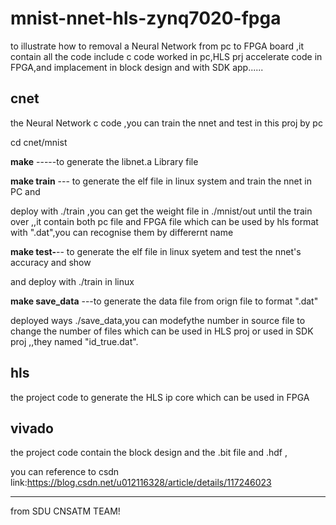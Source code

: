 # mnist-nnet-hls-zynq7020-fpga

to illustrate how to  removal a Neural Network from pc to FPGA board ,it contain all the code include c code worked in pc,HLS prj accelerate code in FPGA,and implacement in block  design and with SDK app......

## **cnet**

the Neural Network c code ,you can train the nnet and test in this proj by pc

cd cnet/mnist

**make** -----to generate the libnet.a  Library file  

**make  train** --- to generate  the elf file in linux system and train the nnet in PC and 

 deploy with  ./train   ,you can  get the weight file in   ./mnist/out  until the train over ,,it contain  both pc file  and FPGA  file which can be used by hls  format with ".dat",you can recognise them by differernt name 

**make  test-**-- to generate the elf file in linux syetem   and test the nnet's  accuracy and show

and  deploy with  ./train in linux 

**make  save_data** ---to generate the  data file from  orign file to  format ".dat"

deployed  ways   ./save_data,you can modefythe number in source file to change the number of files  which  can be used in HLS proj  or  used  in SDK  proj   ,,they  named "id_true.dat".

## hls

the  project code to  generate  the HLS  ip  core   which  can be used  in FPGA

## **vivado**

the  project code contain the block design  and  the .bit file   and   .hdf   ,



you can reference   to csdn   link:https://blog.csdn.net/u012116328/article/details/117246023

-------

from SDU  CNSATM TEAM!
